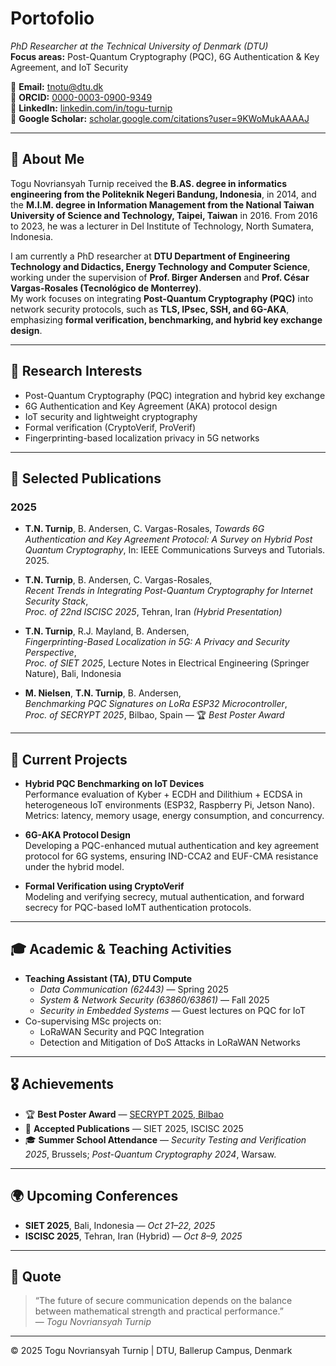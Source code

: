# Portofolio

_PhD Researcher at the Technical University of Denmark (DTU)_  
**Focus areas:** Post-Quantum Cryptography (PQC), 6G Authentication & Key Agreement, and IoT Security

📧 **Email:** tnotu@dtu.dk  
🔗 **ORCID:** [0000-0003-0900-9349](https://orcid.org/0000-0003-0900-9349)  
🔗 **LinkedIn:** [linkedin.com/in/togu-turnip](https://linkedin.com/in/togu-turnip)  
🔗 **Google Scholar:** [scholar.google.com/citations?user=9KWoMukAAAAJ](https://scholar.google.com/citations?user=9KWoMukAAAAJ&hl=en)

---

## 🧠 About Me

Togu Novriansyah Turnip received the **B.AS. degree in informatics engineering from the Politeknik Negeri Bandung, Indonesia**, in 2014, and the **M.I.M. degree in Information Management from the National Taiwan University of Science and Technology, Taipei, Taiwan** in 2016. From 2016 to 2023, he was a lecturer in Del Institute of Technology, North Sumatera, Indonesia.

I am currently a PhD researcher at **DTU Department of Engineering Technology and Didactics, Energy Technology and Computer Science**, working under the supervision of **Prof. Birger Andersen** and **Prof. César Vargas-Rosales (Tecnológico de Monterrey)**.  
My work focuses on integrating **Post-Quantum Cryptography (PQC)** into network security protocols, such as **TLS, IPsec, SSH, and 6G-AKA**, emphasizing **formal verification, benchmarking, and hybrid key exchange design**.

---

## 🧩 Research Interests

- Post-Quantum Cryptography (PQC) integration and hybrid key exchange  
- 6G Authentication and Key Agreement (AKA) protocol design  
- IoT security and lightweight cryptography  
- Formal verification (CryptoVerif, ProVerif)  
- Fingerprinting-based localization privacy in 5G networks  

---

## 🧾 Selected Publications

### 2025
- **T.N. Turnip**, B. Andersen, C. Vargas-Rosales,
  *Towards 6G Authentication and Key Agreement Protocol: A Survey on Hybrid Post Quantum Cryptography*,
  In: IEEE Communications Surveys and Tutorials. 2025.

- **T.N. Turnip**, B. Andersen, C. Vargas-Rosales,  
  *Recent Trends in Integrating Post-Quantum Cryptography for Internet Security Stack*,  
  _Proc. of 22nd ISCISC 2025_, Tehran, Iran *(Hybrid Presentation)*  

- **T.N. Turnip**, R.J. Mayland, B. Andersen,  
  *Fingerprinting-Based Localization in 5G: A Privacy and Security Perspective*,  
  _Proc. of SIET 2025_, Lecture Notes in Electrical Engineering (Springer Nature), Bali, Indonesia  

- **M. Nielsen**, **T.N. Turnip**, B. Andersen,  
  *Benchmarking PQC Signatures on LoRa ESP32 Microcontroller*,  
  _Proc. of SECRYPT 2025_, Bilbao, Spain — 🏆 *Best Poster Award*

---

## 🧪 Current Projects

- **Hybrid PQC Benchmarking on IoT Devices**  
  Performance evaluation of Kyber + ECDH and Dilithium + ECDSA in heterogeneous IoT environments (ESP32, Raspberry Pi, Jetson Nano).  
  Metrics: latency, memory usage, energy consumption, and concurrency.

- **6G-AKA Protocol Design**  
  Developing a PQC-enhanced mutual authentication and key agreement protocol for 6G systems, ensuring IND-CCA2 and EUF-CMA resistance under the hybrid model.

- **Formal Verification using CryptoVerif**  
  Modeling and verifying secrecy, mutual authentication, and forward secrecy for PQC-based IoMT authentication protocols.

---

## 🎓 Academic & Teaching Activities

- **Teaching Assistant (TA), DTU Compute**
  - *Data Communication (62443)* — Spring 2025  
  - *System & Network Security (63860/63861)* — Fall 2025  
  - *Security in Embedded Systems* — Guest lectures on PQC for IoT
- Co-supervising MSc projects on:
  - LoRaWAN Security and PQC Integration  
  - Detection and Mitigation of DoS Attacks in LoRaWAN Networks

---

## 🎖 Achievements

- 🏆 **Best Poster Award** — [SECRYPT 2025, Bilbao](https://secrypt.scitevents.org/PreviousAwards.aspx) 
- 📘 **Accepted Publications** — SIET 2025, ISCISC 2025  
- 🎓 **Summer School Attendance** — *Security Testing and Verification 2025*, Brussels; *Post-Quantum Cryptography 2024*, Warsaw.

---

## 🌍 Upcoming Conferences

- **SIET 2025**, Bali, Indonesia — *Oct 21–22, 2025*  
- **ISCISC 2025**, Tehran, Iran (Hybrid) — *Oct 8–9, 2025*  

---

## 💬 Quote

> “The future of secure communication depends on the balance between mathematical strength and practical performance.”  
> — *Togu Novriansyah Turnip*

---

© 2025 Togu Novriansyah Turnip | DTU, Ballerup Campus, Denmark
